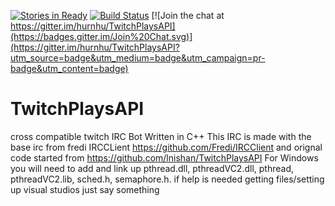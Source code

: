 [![Stories in Ready](https://badge.waffle.io/hurnhu/TwitchPlaysAPI.png?label=ready&title=Ready)](https://waffle.io/hurnhu/TwitchPlaysAPI)
[![Build Status](https://travis-ci.org/hurnhu/TwitchPlaysAPI.svg?branch=master)](https://travis-ci.org/hurnhu/TwitchPlaysAPI)
[![Join the chat at https://gitter.im/hurnhu/TwitchPlaysAPI](https://badges.gitter.im/Join%20Chat.svg)](https://gitter.im/hurnhu/TwitchPlaysAPI?utm_source=badge&utm_medium=badge&utm_campaign=pr-badge&utm_content=badge)
# TwitchPlaysAPI


cross compatible twitch IRC Bot Written in C++
This IRC is made with the base irc from fredi IRCCLient https://github.com/Fredi/IRCClient
and orignal code started from https://github.com/lnishan/TwitchPlaysAPI
For Windows you will need to add and link up pthread.dll, pthreadVC2.dll, pthread, pthreadVC2.lib, sched.h, semaphore.h. 
if help is needed getting files/setting up visual studios just say something

